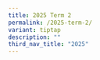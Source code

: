 ```yaml
---
title: 2025 Term 2
permalink: /2025-term-2/
variant: tiptap
description: ""
third_nav_title: "2025"
---
```

<p></p>